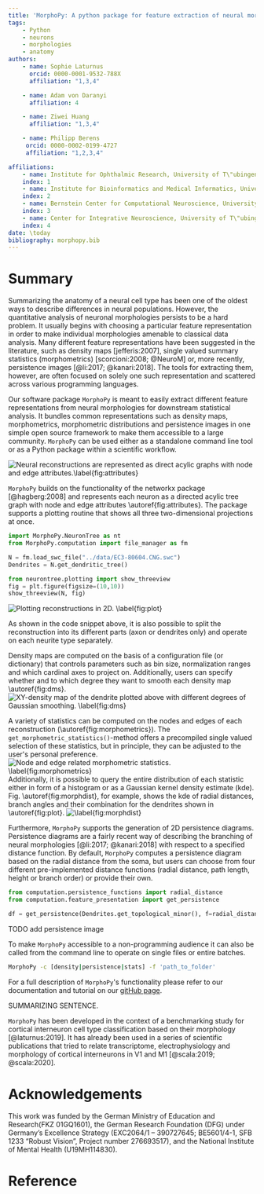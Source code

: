 ```yaml
---
title: 'MorphoPy: A python package for feature extraction of neural morphologies.'
tags:
    - Python
    - neurons
    - morphologies
    - anatomy
authors:
    - name: Sophie Laturnus
      orcid: 0000-0001-9532-788X
      affiliation: "1,3,4"

    - name: Adam von Daranyi
      affiliation: 4

    - name: Ziwei Huang
      affiliation: "1,3,4"

    - name: Philipp Berens
     orcid: 0000-0002-0199-4727
     affiliation: "1,2,3,4"

affiliations:
    - name: Institute for Ophthalmic Research, University of T\"ubingen, Germany
    index: 1
    - name: Institute for Bioinformatics and Medical Informatics, University of T\"ubingen, Germany
    index: 2
    - name: Bernstein Center for Computational Neuroscience, University of T\"ubingen, Germany
    index: 3
    - name: Center for Integrative Neuroscience, University of T\"ubingen, Germany
    index: 4
date: \today
bibliography: morphopy.bib
---
```



# Summary

Summarizing the anatomy of a neural cell type has been one of the oldest ways to describe differences in neural populations.
However, the quantitative analysis of neuronal morphologies persists to be a hard problem. It usually begins with choosing a
particular feature representation in order to make individual morphologies amenable to classical data analysis. Many
different feature representations have been suggested in the literature, such as density maps [jefferis:2007], single valued summary
statistics (morphometrics) [scorcioni:2008; @NeuroM] or, more recently, persistence images [@li:2017; @kanari:2018].
The tools for extracting them, however, are often focused on solely one such representation and scattered across various
programming languages.

Our software package `MorphoPy` is meant to easily extract different feature representations from neural morphologies for
downstream statistical analysis. It bundles common representations such as density maps, morphometrics, morphometric distributions
and persistence images in one simple open source framework to make them accessible to a large community.
`MorphoPy` can be used either as a standalone command line tool or as a Python package within a scientific workflow.

![Neural reconstructions are represented as direct acylic graphs with node and edge attributes.\label{fig:attributes}](./figures/Fig1_attributes_small.png)

`MorphoPy` builds on the functionality of the networkx package [@hagberg:2008] and represents each neuron as a directed
acylic tree graph with node and edge attributes \autoref{fig:attributes}. The package supports a plotting routine that
shows all three two-dimensional projections at once.
```python
import MorphoPy.NeuronTree as nt
from MorphoPy.computation import file_manager as fm

N = fm.load_swc_file("../data/EC3-80604.CNG.swc")
Dendrites = N.get_dendritic_tree()

from neurontree.plotting import show_threeview
fig = plt.figure(figsize=(10,10))
show_threeview(N, fig)
```

![Plotting reconstructions in 2D. \label{fig:plot}](./figures/threeview_dendrites.png)

As shown in the code snippet above, it is also possible to split the reconstruction into its different parts (axon or dendrites only)
and operate on each neurite type separately.

Density maps are computed on the basis of a configuration file (or dictionary) that controls parameters such as bin size,
normalization ranges and which cardinal axes to project on. Additionally, users can specify whether and to which degree
they want to smooth each density map \autoref{fig:dms}.
![XY-density map of the dendrite plotted above with different degrees of Gaussian smoothing. \label{fig:dms}](./figures/density_map_smoothing.png)

A variety of statistics can be computed on the nodes and edges of each reconstruction (\autoref{fig:morphometrics}).
The `get_morphometric_statistics()`-method offers a precompiled single valued selection of these statistics, but in principle,
they can be adjusted to the user's personal preference.
![Node and edge related morphometric statistics. \label{fig:morphometrics}](./figures/fig_morphometrics.png)
Additionally, it is possible to query the entire distribution of each statistic either in form of a histogram or as a
Gaussian kernel density estimate (kde). Fig. \autoref{fig:morphdist}, for example, shows the kde of radial distances, branch angles and their
combination for the dendrites shown in \autoref{fig:plot}.
![\label{fig:morphdist}](./figures/2D_morph_dist.png)

Furthermore, `MorphoPy` supports the generation of 2D persistence diagrams. Persistence diagrams are a fairly recent way of describing
the branching of neural morphologies [@li:2017; @kanari:2018] with respect to a specified distance function. By default,
`MorphoPy` computes a persistence diagram based on the radial distance from the soma, but users can choose from four different
pre-implemented distance functions (radial distance, path length, height or branch order) or provide their own.

```python
from computation.persistence_functions import radial_distance
from computation.feature_presentation import get_persistence

df = get_persistence(Dendrites.get_topological_minor(), f=radial_distance)
```
TODO add persistence image

To make `MorphoPy` accessible to a non-programming audience it can also be called from the command line to operate on
single files or entire batches.
```bash
MorphoPy -c [density|persistence|stats] -f 'path_to_folder'
```
For a full description of `MorphoPy`'s functionality please refer to our documentation and tutorial on our [gitHub page](https://github.com/berenslab/MorphoPy).

SUMMARIZING SENTENCE.

`MorphoPy` has been developed in the context of a benchmarking study for cortical interneuron cell type classification
based on their morphology [@laturnus:2019]. It has already been used in a series of scientific publications that tried
to relate transcriptome, electrophysiology and morphology of cortical interneurons in V1 and M1 [@scala:2019; @scala:2020].


# Acknowledgements

This work was funded by the German Ministry of Education and Research(FKZ 01GQ1601), the German Research Foundation (DFG)
under Germany’s Excellence Strategy (EXC2064/1 – 390727645; BE5601/4-1, SFB 1233 “Robust Vision”, Project number 276693517),
and the National Institute of Mental Health (U19MH114830).

# Reference